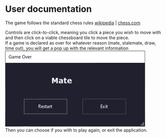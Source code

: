 # User documentation

The game follows the standard chess rules [wikipedia](https://en.wikipedia.org/wiki/Rules_of_chess?useskin=vector) | [chess.com](https://www.chess.com/learn-how-to-play-chess)

Controls are click-to-click, meaning you click a piece you wish to move with and then click on a viable chessboard tile to move the piece.\
If a game is declared as over for whatever reason (mate, stalemate, draw, time out), you will get a pop up with the relevant information
![Game Over Screenshot](../Chess/Resources/screenshots/Game%20Over.png)\
Then you can choose if you with to play again, or exit the application.

